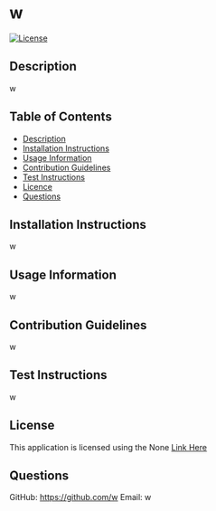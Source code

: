 # w
[![License](https://img.shields.io/badge/License-None%202.0-lightgrey.svg)]()
## Description
w

## Table of Contents
- [Description](#Description)
- [Installation Instructions](#Installation-Instructions)
- [Usage Information](#Usage-Information)
- [Contribution Guidelines](#Contribution-Guidelines)
- [Test Instructions](#Test-Instructions)
- [Licence](#Licence)
- [Questions](#Questions)

## Installation Instructions
w

## Usage Information
w

## Contribution Guidelines
w

## Test Instructions
w

## License
This application is licensed using the None [Link Here](None)

## Questions
GitHub: https://github.com/w
 Email: w

